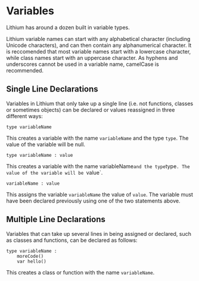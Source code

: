 Variables
========

Lithium has around a dozen built in variable types. 

Lithium variable names can start with any alphabetical character (including Unicode characters), and can then contain any alphanumerical character. It is reccomended that most variable names start with a lowercase character, while class names start with an uppercase character. As hyphens and underscores cannot be used in a variable name, camelCase is recommended.

Single Line Declarations
------------------------

Variables in Lithium that only take up a single line (i.e. not functions, classes or sometimes objects) can be declared or values reassigned in three different ways:

```lithium
type variableName
```

This creates a variable with the name `variableName` and the type `type`. The value of the variable will be null.

```lithium
type variableName : value
```

This creates a variable with the name variableName` and the type `type`. The value of the variable will be `value`.

```lithium
variableName : value
```

This assigns the variable `variableName` the value of `value`. The variable must have been declared previously using one of the two statements above.

Multiple Line Declarations
--------------------------

Variables that can take up several lines in being assigned or declared, such as classes and functions, can be declared as follows:

```lithium
type variableName : 
	moreCode()
	var hello()
```

This creates a class or function with the name `variableName`.